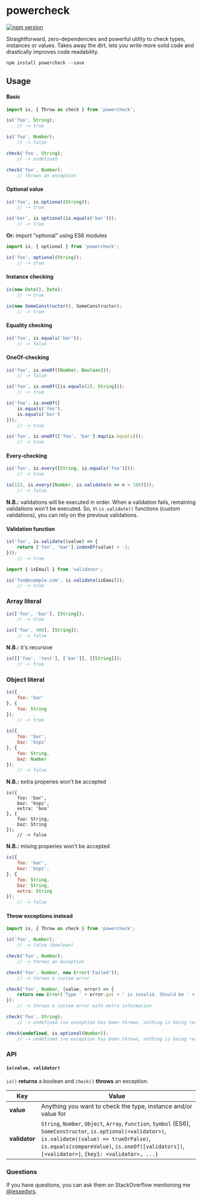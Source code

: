 powercheck
==========

[![npm version](https://badge.fury.io/js/powercheck.svg)](https://badge.fury.io/js/powercheck)

Straightforward, zero-dependencies and powerful utility to check types, instances or values. Takes away the dirt, lets you write more solid code and drastically improves code readability.

```
npm install powercheck --save
```

Usage
-----

#### Basic
```js
import is, { Throw as check } from 'powercheck';

is('foo', String);
    // -> true

is('foo', Number);
    // -> false

check('foo', String);
    // -> undefined

check('foo', Number);
    // throws an exception
```

#### Optional value
```js
is('foo', is.optional(String));
    // -> true

is('bar', is.optional(is.equals('bar')));
    // -> true
```

**Or:** import "optional" using ES6 modules

```js
import is, { optional } from 'powercheck';

is('foo', optional(String));
    // -> true
```

#### Instance checking
```js
is(new Date(), Date);
    // -> true

is(new SomeConstructor(), SomeConstructor);
    // -> true
```

#### Equality checking
```js
is('foo', is.equals('bar'));
    // -> false
```

#### OneOf-checking
```js
is('foo', is.oneOf([Number, Boolean]));
    // -> false

is('foo', is.oneOf([is.equals(2), String]));
    // -> true

is('foo', is.oneOf([
    is.equals('foo'),
    is.equals('bar')
]));
    // -> true

is('foo', is.oneOf(['foo', 'bar'].map(is.equals)));
    // -> true
```

#### Every-checking

```js
is('foo', is.every([String, is.equals('foo')]));
    // -> true

is(123, is.every([Number, is.validate(n => n < 100)]));
    // -> false
```

**N.B.:** validations will be executed in order. When a validation fails, remaining validations won't be executed. So, in `is.validate()` functions (custom validations), you can rely on the previous validations.

#### Validation function
```js
is('foo', is.validate((value) => {
    return ['foo', 'bar'].indexOf(value) > -1;
}));
    // -> true
```

```js
import { isEmail } from 'validator';

is('foo@example.com', is.validate(isEmail));
    // -> true
```

### Array literal
```js
is(['foo', 'bar'], [String]);
    // -> true

is(['foo', 400], [String]);
    // -> false
```

**N.B.:** it's recursive

```js
is([['foo', 'test'], ['bar']], [[String]]);
    // -> true
```

### Object literal
```js
is({
    foo: 'bar'
}, {
    foo: String
});
    // -> true

is({
    foo: 'bar',
    baz: 'kopz'
}, {
    foo: String,
    baz: Number
});
    // -> false
```

**N.B.:** extra properies won't be accepted

```
is({
    foo: 'bar',
    baz: 'kopz',
    extra: 'boo'
}, {
    foo: String,
    baz: String
});
    // -> false
```

**N.B.:** mising properies won't be accepted

```js
is({
    foo: 'bar',
    baz: 'kopz',
}, {
    foo: String,
    baz: String,
    extra: String
});
    // -> false
```


#### Throw exceptions instead
```js
import is, { Throw as check } from 'powercheck';

is('foo', Number);
    // -> false (boolean)

check('foo', Number);
    // -> throws an exception

check('foo', Number, new Error('Failed'));
    // -> throws a custom error

check('foo', Number, (value, error) => {
    return new Error('Type ' + error.got + ' is invalid. Should be ' + error.expectedType + '.');
});
    // -> throws a custom error with extra information

check('foo', String);
    // -> undefined (no exception has been thrown, nothing is being returned either)

check(undefined, is.optional(Number));
    // -> undefined (no exception has been thrown, nothing is being returned either)
```

### API

#### `is(value, validator)`

`is()` **returns** a boolean and `check()` **throws** an exception.

Key | Value
--- | ----
**value** | Anything you want to check the type, instance and/or value for
**validator** | `String`, `Number`, `Object`, `Array`, `Function`, `Symbol` (ES6), `SomeConstructor`, `is.optional(<validator>)`, `is.validate((value) => trueOrFalse)`, `is.equals(compareValue)`, `is.oneOf([validators])`, `[<validator>]`, `{key1: <validator>, ...}`

### Questions

If you have questions, you can ask them on StackOverflow mentioning me [@jessedvrs](http://stackoverflow.com/users/2803759).


